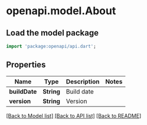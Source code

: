 # openapi.model.About

## Load the model package
```dart
import 'package:openapi/api.dart';
```

## Properties
Name | Type | Description | Notes
------------ | ------------- | ------------- | -------------
**buildDate** | **String** | Build date | 
**version** | **String** | Version | 

[[Back to Model list]](../README.md#documentation-for-models) [[Back to API list]](../README.md#documentation-for-api-endpoints) [[Back to README]](../README.md)


